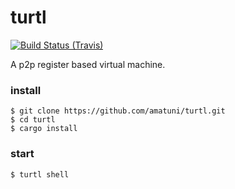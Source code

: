 # turtl

[![Build Status (Travis)](https://travis-ci.org/andreiamatuni/turtl.svg?branch=master)](https://travis-ci.org/amatuni/turtl)


A p2p register based virtual machine.


### install

```
$ git clone https://github.com/amatuni/turtl.git
$ cd turtl
$ cargo install
```

### start

```
$ turtl shell
```